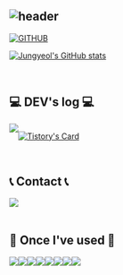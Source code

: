 <div align="left">
  
![header](https://capsule-render.vercel.app/api?type=waving&color=timeGradient&text=Welcome%20to%20Jungyeol's%20GitHub%20👋&animation=twinkling&fontSize=35&fontAlignY=40&fontAlign=65&height=250)
---
  
[![GITHUB](https://hits.seeyoufarm.com/api/count/incr/badge.svg?url=https%3A%2F%2Fgithub.com%2Fjungyeoly&count_bg=%23F29494&title_bg=%23555555&icon=github.svg&icon_color=%23E7E7E7&title=GITHUB&edge_flat=false)](https://github.com/jungyeoly)

[![Jungyeol's GitHub stats](https://github-readme-stats.vercel.app/api?username=jungyeoly&include_all_commits=true&theme=nord&hide_border=true&count_private=true)](https://github.com/jungyeoly/github-readme-stats)
 
<br>

## 💻 DEV's log 💻
<div style="display:flex; flex-direction:row;">
    <a href="https://dev-jxxgyxxl.tistory.com">
        <img src="https://img.shields.io/badge/Tistory-000000?style=for-the-badge&logo=Tistory&logoColor=white"> 
    </a>
 
  
[![Tistory's Card](https://github-readme-tistory-card.vercel.app/api?name=dev-jxxgyxxl&theme=default)](https://dev-jxxgyxxl.tistory.com)
</div><br>

 
## 📞 Contact 📞
<div style="display:flex; flex-direction:row;">
    <a href="mailto:jungyeoly7@gmail.com">
        <img src="https://img.shields.io/badge/Gmail-EA4335?style=for-the-badge&logo=Gmail&logoColor=white"> 
    </a>
</div><br>
    
## 🔨 Once I've used 🔨
<div style="display:flex; flex-direction:row;">
    <img src="https://img.shields.io/badge/Java-007396?style=for-the-badge&logo=Java&logoColor=white"> 
    <img src="https://img.shields.io/badge/oracle-F80000?style=for-the-badge&logo=oracle&logoColor=white"> 
    <img src="https://img.shields.io/badge/mysql-4479A1?style=for-the-badge&logo=mysql&logoColor=white"> 
    <br>
    <img src="https://img.shields.io/badge/linux-FCC624?style=for-the-badge&logo=linux&logoColor=black"> 
    <img src="https://img.shields.io/badge/apache tomcat-F8DC75?style=for-the-badge&logo=apachetomcat&logoColor=black">
    <br>
    <img src="https://img.shields.io/badge/html5-E34F26?style=flat-square&logo=html5&logoColor=white"> 
    <img src="https://img.shields.io/badge/css-1572B6?style=flat-square&logo=css3&logoColor=white"> 
    <img src="https://img.shields.io/badge/javascript-F7DF1E?style=flat-square&logo=javascript&logoColor=black"> 
    <br>

</div><br>
</div>
